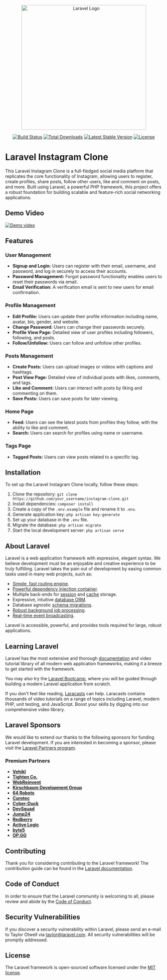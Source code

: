 <p align="center"><a href="https://laravel.com" target="_blank"><img src="https://raw.githubusercontent.com/laravel/art/master/logo-lockup/5%20SVG/2%20CMYK/1%20Full%20Color/laravel-logolockup-cmyk-red.svg" width="400" alt="Laravel Logo"></a></p>

<p align="center">
<a href="https://github.com/laravel/framework/actions"><img src="https://github.com/laravel/framework/workflows/tests/badge.svg" alt="Build Status"></a>
<a href="https://packagist.org/packages/laravel/framework"><img src="https://img.shields.io/packagist/dt/laravel/framework" alt="Total Downloads"></a>
<a href="https://packagist.org/packages/laravel/framework"><img src="https://img.shields.io/packagist/v/laravel/framework" alt="Latest Stable Version"></a>
<a href="https://packagist.org/packages/laravel/framework"><img src="https://img.shields.io/packagist/l/laravel/framework" alt="License"></a>
</p>

# Laravel Instagram Clone

This Laravel Instagram Clone is a full-fledged social media platform that replicates the core functionality of Instagram, allowing users to register, create profiles, share posts, follow other users, like and comment on posts, and more. Built using Laravel, a powerful PHP framework, this project offers a robust foundation for building scalable and feature-rich social networking applications.

## Demo Video
[![Demo video](https://img.youtube.com/vi/3LgxKmz5_GE/0.jpg)](https://www.youtube.com/watch?v=3LgxKmz5_GE)

## Features

### User Management
- **Signup and Login:** Users can register with their email, username, and password, and log in securely to access their accounts.
- **Password Management:** Forgot password functionality enables users to reset their passwords via email.
- **Email Verification:** A verification email is sent to new users for email confirmation.

### Profile Management
- **Edit Profile:** Users can update their profile information including name, avatar, bio, gender, and website.
- **Change Password:** Users can change their passwords securely.
- **Profile View Page:** Detailed view of user profiles including followers, following, and posts.
- **Follow/Unfollow:** Users can follow and unfollow other profiles.

### Posts Management
- **Create Posts:** Users can upload images or videos with captions and hashtags.
- **Post View Page:** Detailed view of individual posts with likes, comments, and tags.
- **Like and Comment:** Users can interact with posts by liking and commenting on them.
- **Save Posts:** Users can save posts for later viewing.

### Home Page
- **Feed:** Users can see the latest posts from profiles they follow, with the ability to like and comment.
- **Search:** Users can search for profiles using name or username.

### Tags Page
- **Tagged Posts:** Users can view posts related to a specific tag.

## Installation

To set up the Laravel Instagram Clone locally, follow these steps:

1. Clone the repository: `git clone https://github.com/your_username/instagram-clone.git`
2. Install dependencies: `composer install`
3. Create a copy of the `.env.example` file and rename it to `.env`.
4. Generate application key: `php artisan key:generate`
5. Set up your database in the `.env` file.
6. Migrate the database: `php artisan migrate`
7. Start the local development server: `php artisan serve`

## About Laravel

Laravel is a web application framework with expressive, elegant syntax. We believe development must be an enjoyable and creative experience to be truly fulfilling. Laravel takes the pain out of development by easing common tasks used in many web projects, such as:

- [Simple, fast routing engine](https://laravel.com/docs/routing).
- [Powerful dependency injection container](https://laravel.com/docs/container).
- Multiple back-ends for [session](https://laravel.com/docs/session) and [cache](https://laravel.com/docs/cache) storage.
- Expressive, intuitive [database ORM](https://laravel.com/docs/eloquent).
- Database agnostic [schema migrations](https://laravel.com/docs/migrations).
- [Robust background job processing](https://laravel.com/docs/queues).
- [Real-time event broadcasting](https://laravel.com/docs/broadcasting).

Laravel is accessible, powerful, and provides tools required for large, robust applications.

## Learning Laravel

Laravel has the most extensive and thorough [documentation](https://laravel.com/docs) and video tutorial library of all modern web application frameworks, making it a breeze to get started with the framework.

You may also try the [Laravel Bootcamp](https://bootcamp.laravel.com), where you will be guided through building a modern Laravel application from scratch.

If you don't feel like reading, [Laracasts](https://laracasts.com) can help. Laracasts contains thousands of video tutorials on a range of topics including Laravel, modern PHP, unit testing, and JavaScript. Boost your skills by digging into our comprehensive video library.

## Laravel Sponsors

We would like to extend our thanks to the following sponsors for funding Laravel development. If you are interested in becoming a sponsor, please visit the [Laravel Partners program](https://partners.laravel.com).

### Premium Partners

- **[Vehikl](https://vehikl.com/)**
- **[Tighten Co.](https://tighten.co)**
- **[WebReinvent](https://webreinvent.com/)**
- **[Kirschbaum Development Group](https://kirschbaumdevelopment.com)**
- **[64 Robots](https://64robots.com)**
- **[Curotec](https://www.curotec.com/services/technologies/laravel/)**
- **[Cyber-Duck](https://cyber-duck.co.uk)**
- **[DevSquad](https://devsquad.com/hire-laravel-developers)**
- **[Jump24](https://jump24.co.uk)**
- **[Redberry](https://redberry.international/laravel/)**
- **[Active Logic](https://activelogic.com)**
- **[byte5](https://byte5.de)**
- **[OP.GG](https://op.gg)**

## Contributing

Thank you for considering contributing to the Laravel framework! The contribution guide can be found in the [Laravel documentation](https://laravel.com/docs/contributions).

## Code of Conduct

In order to ensure that the Laravel community is welcoming to all, please review and abide by the [Code of Conduct](https://laravel.com/docs/contributions#code-of-conduct).

## Security Vulnerabilities

If you discover a security vulnerability within Laravel, please send an e-mail to Taylor Otwell via [taylor@laravel.com](mailto:taylor@laravel.com). All security vulnerabilities will be promptly addressed.

## License

The Laravel framework is open-sourced software licensed under the [MIT license](https://opensource.org/licenses/MIT).
